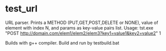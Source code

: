 # test_url

URL parser. Prints a METHOD (PUT,GET,POST,DELETE or NONE), value of element with index N, and params as key-value pairs list.
Usage:
tst.exe "POST http://domain.com/elem1/elem2/elem3?key1=value1&key2=value2" 1

Builds with g++ compiler. 
Build and run by testbuild.bat